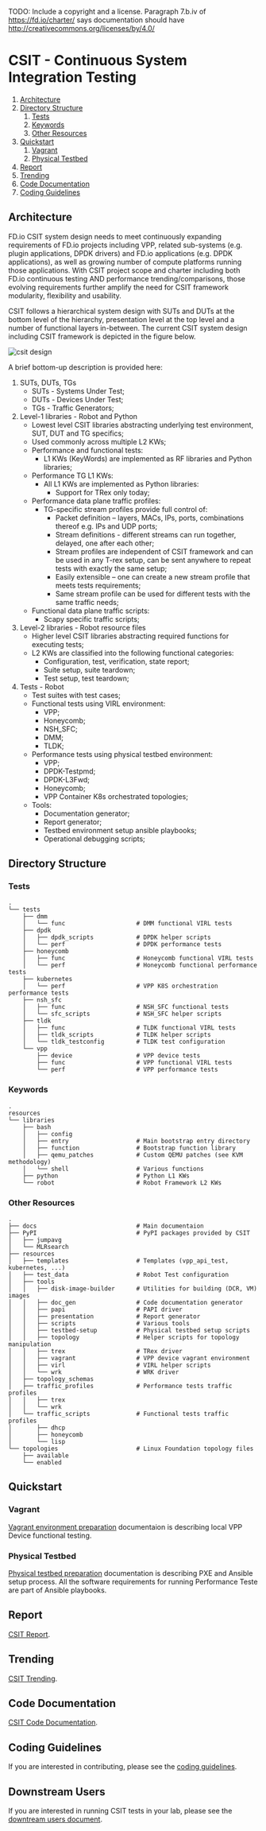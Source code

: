 TODO: Include a copyright and a license.
Paragraph 7.b.iv of https://fd.io/charter/ says documentation should have
http://creativecommons.org/licenses/by/4.0/

# CSIT - Continuous System Integration Testing

1. [Architecture](#architecture)
1. [Directory Structure](#directory-structure)
   1. [Tests](#tests)
   1. [Keywords](#keywords)
   1. [Other Resources](#other-resources)
1. [Quickstart](#quick-start)
   1. [Vagrant](#vagrant)
   1. [Physical Testbed](#physical-testbed)
1. [Report](#report)
1. [Trending](#trending)
1. [Code Documentation](#code-documentation)
1. [Coding Guidelines](#coding-guidelines)

## Architecture

FD.io CSIT system design needs to meet continuously expanding requirements of
FD.io projects including VPP, related sub-systems (e.g. plugin applications,
DPDK drivers) and FD.io applications (e.g. DPDK applications), as well as
growing number of compute platforms running those applications. With CSIT
project scope and charter including both FD.io continuous testing AND
performance trending/comparisons, those evolving requirements further amplify
the need for CSIT framework modularity, flexibility and usability.

CSIT follows a hierarchical system design with SUTs and DUTs at the bottom level
of the hierarchy, presentation level at the top level and a number of functional
layers in-between. The current CSIT system design including CSIT framework is
depicted in the figure below.

![csit design](docs/report/csit_framework_documentation/csit_design_picture.svg "CSIT architecture")

A brief bottom-up description is provided here:

1. SUTs, DUTs, TGs
   - SUTs - Systems Under Test;
   - DUTs - Devices Under Test;
   - TGs - Traffic Generators;
1. Level-1 libraries - Robot and Python
   - Lowest level CSIT libraries abstracting underlying test environment, SUT,
     DUT and TG specifics;
   - Used commonly across multiple L2 KWs;
   - Performance and functional tests:
     - L1 KWs (KeyWords) are implemented as RF libraries and Python
       libraries;
   - Performance TG L1 KWs:
     - All L1 KWs are implemented as Python libraries:
       - Support for TRex only today;
   - Performance data plane traffic profiles:
     - TG-specific stream profiles provide full control of:
       - Packet definition – layers, MACs, IPs, ports, combinations thereof
         e.g. IPs and UDP ports;
       - Stream definitions - different streams can run together, delayed,
         one after each other;
       - Stream profiles are independent of CSIT framework and can be used
         in any T-rex setup, can be sent anywhere to repeat tests with
         exactly the same setup;
       - Easily extensible – one can create a new stream profile that meets
         tests requirements;
       - Same stream profile can be used for different tests with the same
         traffic needs;
   - Functional data plane traffic scripts:
     - Scapy specific traffic scripts;
1. Level-2 libraries - Robot resource files
   - Higher level CSIT libraries abstracting required functions for executing
     tests;
   - L2 KWs are classified into the following functional categories:
     - Configuration, test, verification, state report;
     - Suite setup, suite teardown;
     - Test setup, test teardown;
1. Tests - Robot
   - Test suites with test cases;
   - Functional tests using VIRL environment:
     - VPP;
     - Honeycomb;
     - NSH_SFC;
     - DMM;
     - TLDK;
   - Performance tests using physical testbed environment:
     - VPP;
     - DPDK-Testpmd;
     - DPDK-L3Fwd;
     - Honeycomb;
     - VPP Container K8s orchestrated topologies;
   - Tools:
     - Documentation generator;
     - Report generator;
     - Testbed environment setup ansible playbooks;
     - Operational debugging scripts;

## Directory Structure

### Tests

```
.
└── tests
    ├── dmm
    │   └── func                    # DMM functional VIRL tests
    ├── dpdk
    │   ├── dpdk_scripts            # DPDK helper scripts
    │   └── perf                    # DPDK performance tests
    ├── honeycomb
    │   ├── func                    # Honeycomb functional VIRL tests
    │   └── perf                    # Honeycomb functional performance tests
    ├── kubernetes
    │   └── perf                    # VPP K8S orchestration performance tests
    ├── nsh_sfc
    │   ├── func                    # NSH_SFC functional tests
    │   └── sfc_scripts             # NSH_SFC helper scripts
    ├── tldk
    │   ├── func                    # TLDK functional VIRL tests
    │   ├── tldk_scripts            # TLDK helper scripts
    │   └── tldk_testconfig         # TLDK test configuration
    └── vpp
        ├── device                  # VPP device tests
        ├── func                    # VPP functional VIRL tests
        └── perf                    # VPP performance tests
```

### Keywords

```
.
resources
└── libraries
    ├── bash
    │   ├── config
    │   ├── entry                   # Main bootstrap entry directory
    │   ├── function                # Bootstrap function library
    │   ├── qemu_patches            # Custom QEMU patches (see KVM methodology)
    │   └── shell                   # Various functions
    ├── python                      # Python L1 KWs
    └── robot                       # Robot Framework L2 KWs
```

### Other Resources

```
.
├── docs                            # Main documentaion
├── PyPI                            # PyPI packages provided by CSIT
│   ├── jumpavg
│   └── MLRsearch
├── resources
│   ├── templates                   # Templates (vpp_api_test, kubernetes, ...)
│   ├── test_data                   # Robot Test configuration
│   ├── tools
│   │   ├── disk-image-builder      # Utilities for building (DCR, VM) images
│   │   ├── doc_gen                 # Code documentation generator
│   │   ├── papi                    # PAPI driver
│   │   ├── presentation            # Report generator
│   │   ├── scripts                 # Various tools
│   │   ├── testbed-setup           # Physical testbed setup scripts
│   │   ├── topology                # Helper scripts for topology manipulation
│   │   ├── trex                    # TRex driver
│   │   ├── vagrant                 # VPP device vagrant environment
│   │   ├── virl                    # VIRL helper scripts
│   │   └── wrk                     # WRK driver
│   ├── topology_schemas
│   ├── traffic_profiles            # Performance tests traffic profiles
│   │   ├── trex
│   │   └── wrk
│   └── traffic_scripts             # Functional tests traffic profiles
│       ├── dhcp
│       ├── honeycomb
│       └── lisp
└── topologies                      # Linux Foundation topology files
    ├── available
    └── enabled
```

## Quickstart

### Vagrant

[Vagrant environment preparation](docs/testing_in_vagrant.rst) documentaion is
describing local VPP Device functional testing.

### Physical Testbed

[Physical testbed preparation](resources/tools/testbed-setup/README.rst)
documentation is describing PXE and Ansible setup process. All the software
requirements for running Performance Teste are part of Ansible playbooks.

## Report

[CSIT Report](https://docs.fd.io/csit/master/report/).

## Trending

[CSIT Trending](https://docs.fd.io/csit/master/trending/).

## Code Documentation

[CSIT Code Documentation](https://docs.fd.io/csit/master/doc/).

## Coding Guidelines

If you are interested in contributing, please see the
[coding guidelines](docs/test_code_guidelines.rst).

## Downstream Users

If you are interested in running CSIT tests in your lab, please see the
[downtream users document](docs/downstream_users.rst).
